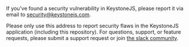 If you've found a security vulnerability in KeystoneJS, please report it via email to [security@keystonejs.com](mailto:security@keystonejs.com).

Please only use this address to report security flaws in the KeystoneJS application (including this repository). For questions, support, or feature requests, please submit a support request or join [the slack community](https://community.keystonejs.com/).
